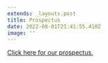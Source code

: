 ```yaml
---
extends: _layouts.post
title: Prospectus
date: 2022-08-01T21:41:55.410Z
image: ''
---
```

[Click here for our prospectus.](https://res.cloudinary.com/ruapehu-college/image/upload/v1663539111/Ruapehu_College_Prospectus_-compressed_sh2gqi.pdf)
